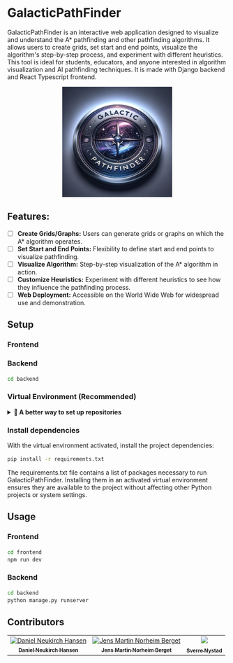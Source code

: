 ﻿# GalacticPathFinder

GalacticPathFinder is an interactive web application designed to visualize and understand the A\* pathfinding and other pathfinding algorithms. It allows users to create grids, set start and end points, visualize the algorithm's step-by-step process, and experiment with different heuristics. This tool is ideal for students, educators, and anyone interested in algorithm visualization and AI pathfinding techniques. It is made with Django backend and React Typescript frontend.

<div align="center">
<img src="docs/images/GalacticPathfinderLogo.png" width="50%">
</div>

## Features:

- [ ] **Create Grids/Graphs:** Users can generate grids or graphs on which the A\* algorithm operates.
- [ ] **Set Start and End Points:** Flexibility to define start and end points to visualize pathfinding.
- [ ] **Visualize Algorithm:** Step-by-step visualization of the A\* algorithm in action.
- [ ] **Customize Heuristics:** Experiment with different heuristics to see how they influence the pathfinding process.
- [ ] **Web Deployment:** Accessible on the World Wide Web for widespread use and demonstration.

## Setup

### Frontend



### Backend

```bash
cd backend
```

### Virtual Environment (Recommended)

<details> 
<summary><strong>🚀 A better way to set up repositories </strong></summary>

A virtual environment in Python is a self-contained directory that contains a Python installation for a particular version of Python, plus a number of additional packages. Using a virtual environment for your project ensures that the project's dependencies are isolated from the system-wide Python and other Python projects. This is especially useful when working on multiple projects with differing dependencies, as it prevents potential conflicts between packages and allows for easy management of requirements.

1. **To set up and use a virtual environment for GalacticPathFinder:**
    First, install the virtualenv package using pip. This tool helps create isolated Python environments.
    ```bash
    pip install virtualenv
    ```

2. **Create virtual environment**
    Next, create a new virtual environment in the project directory. This environment is a directory containing a complete Python environment (interpreter and other necessary files).
    ```bash
    python -m venv venv
    ```

4. **Activate virtual environment**
    To activate the environment, run the following command:
    * For windows:
        ```bash
        source ./venv/Scripts/activate
        ```

    * For Linux / MacOS:
        ```bash
        source venv/bin/activate
        ```

</details>

### Install dependencies
With the virtual environment activated, install the project dependencies:
```bash
pip install -r requirements.txt
```
The requirements.txt file contains a list of packages necessary to run GalacticPathFinder. Installing them in an activated virtual environment ensures they are available to the project without affecting other Python projects or system settings.


## Usage

### Frontend
```bash	
cd frontend
npm run dev
```

### Backend
```bash
cd backend
python manage.py runserver
```

## Contributors

<table align="center">
  <tr>
    <td align="center">
        <a href="https://github.com/Spiderpig02">
            <img src="https://github.com/Spiderpig02.png?size=100" width="100px;" alt="Daniel Neukirch Hansen"/><br />
            <sub><b>Daniel Neukirch Hansen</b></sub>
        </a>
    </td>
    <td align="center">
        <a href="https://github.com/Jensern1">
            <img src="https://github.com/Jensern1.png?size=100" width="100px;" alt="Jens Martin Norheim Berget"/><br />
            <sub><b>Jens Martin Norheim Berget</b></sub>
        </a>
    </td>
    <td align="center">
        <a href="https://github.com/SverreNystad">
            <img src="https://github.com/SverreNystad.png?size=100" width="100px;"/><br />
            <sub><b>Sverre Nystad</b></sub>
        </a>
    </td>
  </tr>
</table>
